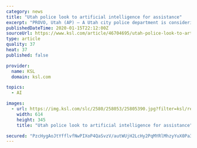 ```yaml
---
category: news
title: "Utah police look to artificial intelligence for assistance"
excerpt: "PROVO, Utah (AP) — A Utah city police department is considering a partnership with an artificial intelligence company in an effort to help the law enforcement agency work more efficiently. The Springville police may work with technology firm Banjo to help improve the response time to emergencies, The Daily Herald reported. The Park City ..."
publishedDateTime: 2020-01-15T22:12:00Z
sourceUrl: https://www.ksl.com/article/46704695/utah-police-look-to-artificial-intelligence-for-assistance
type: article
quality: 37
heat: 37
published: false

provider:
  name: KSL
  domain: ksl.com

topics:
  - AI

images:
  - url: https://img.ksl.com/slc/2580/258053/25805390.jpg?filter=ksl/responsive_story_lg
    width: 614
    height: 345
    title: "Utah police look to artificial intelligence for assistance"

secured: "PzcHygAoJtYfflvfNwPIXoP4QaSvzV/autWUjH2LcHy2PqMYRlMhzyYuX0Pa3hVtjmGROOhVCRNedfgJh17o/u40ZN1nreoRN7qGsiN8eLzys3hy2NVhPVpCdmUNmKjWqpfc1+HcSxgcpDd50vIETPUKtZIK/4RdOLzrxxyX63WD8pu2H/pkI3psG6ykZPn+8zaGB3v8WDtqUDfJux+Hg5KuDcBdHpvwHj2B6a8EUaIhAuE1FBoDowR6YfFPmrWIBo3OvUxR08gfHsbgesMWf8zOmwQQDBAU4Sp5QwA15h8=;yHrzitVShFDU1mXtccujaw=="
---
```


